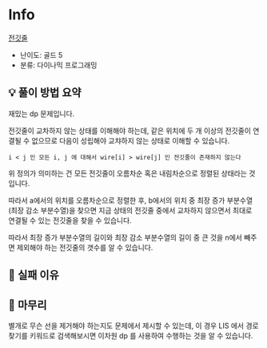 # Info
[전깃줄](https://boj.kr/2565)

- 난이도: 골드 5
- 분류: 다이나믹 프로그래밍

## 💡 풀이 방법 요약

재밌는 dp 문제입니다.

전깃줄이 교차하지 않는 상태를 이해해야 하는데, 같은 위치에 두 개 이상의 전깃줄이 연결될 수 없으므로 다음이 성립해야 교챠하지 않는 상태로 이해할 수 있습니다.

`i < j 인 모든 i, j 에 대해서 wire[i] > wire[j] 인 전깃줄이 존재하지 않는다`

위 정의가 의미하는 건 모든 전깃줄이 오름차순 혹은 내림차순으로 정렬된 상태라는 것입니다.

따라서 a에서의 위치를 오름차순으로 정렬한 후, b에서의 위치 중 최장 증가 부분수열(최장 감소 부분수열)을 찾으면 지금 상태의 전깃줄 중에서 교차하지 않으면서 최대로 연결될 수 있는 전깃줄을 찾을 수 있습니다.

따라서 최장 증가 부분수열의 길이와 최장 감소 부분수열의 길이 중 큰 것을 n에서 빼주면 제외해야 하는 전깃줄의 갯수를 알 수 있습니다.

## 👀 실패 이유

## 🙂 마무리

별개로 무슨 선을 제거해야 하는지도 문제에서 제시할 수 있는데, 이 경우 LIS 에서 경로 찾기를 키워드로 검색해보시면 이차원 dp 를 사용하여 수행하는 것을 알 수 있습니다.
